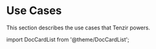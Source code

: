# Use Cases

This section describes the use cases that Tenzir powers.

import DocCardList from '@theme/DocCardList';

<DocCardList />
